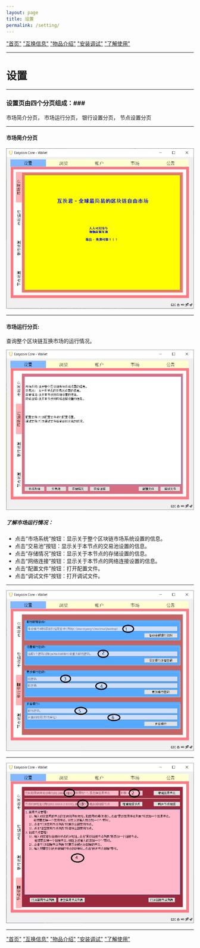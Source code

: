 ```yaml
---
layout: page
title: 设置
permalink: /setting/
---
```


["首页"](https://ubarterchain.github.io/) ["互换信息"](/info/)  ["物品介绍"](/list/)   ["安装调试"](/install/)   ["了解使用"](/learn/) 

---

# 设置 #

---

### 设置页由四个分页组成：###
   市场简介分页， 市场运行分页，  银行设置分页， 节点设置分页
 
---

#### 市场简介分页 ####

<div class='fig figcenter fighighlight'>
  <img src='/11.png'>
</div>

---

#### 市场运行分页: ####
查询整个区块链互换市场的运行情况。

<div class='fig figcenter fighighlight'>
  <img src='/12.png'>
</div>

##### 了解市场运行情况： #####
- 点击“市场系统”按钮：显示关于整个区块链市场系统设置的信息。
- 点击“交易池”按钮：显示关于本节点的交易池设置的信息。
- 点击“存储情况”按钮：显示关于本节点的存储设置的信息。
- 点击“网络连接”按钮：显示关于本节点的网络连接设置的信息。
- 点击“配置文件”按钮：打开配置文件。
- 点击“调试文件”按钮：打开调试文件。

---

<div class='fig figcenter fighighlight'>
  <img src='/13.png'>
</div>

---

<div class='fig figcenter fighighlight'>
  <img src='/14.png'>
</div>

---

["首页"](https://ubarterchain.github.io/) ["互换信息"](/info/)  ["物品介绍"](/list/)   ["安装调试"](/install/)   ["了解使用"](/learn/) 
